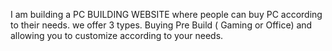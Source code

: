 I am building a PC BUILDING WEBSITE where people can buy PC according to their needs. we offer 3 types. Buying Pre Build ( Gaming or Office) and allowing you to customize according to your needs.
